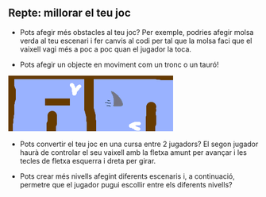 ## Repte: millorar el teu joc

- Pots afegir més obstacles al teu joc? Per exemple, podries afegir molsa verda al teu escenari i fer canvis al codi per tal que la molsa faci que el vaixell vagi més a poc a poc quan el jugador la toca.

- Pots afegir un objecte en moviment com un tronc o un tauró!

![screenshot](images/boat-obstacles.png)

- Pots convertir el teu joc en una cursa entre 2 jugadors? El segon jugador haurà de controlar el seu vaixell amb la fletxa amunt per avançar i les tecles de fletxa esquerra i dreta per girar.

- Pots crear més nivells afegint diferents escenaris i, a continuació, permetre que el jugador pugui escollir entre els diferents nivells?